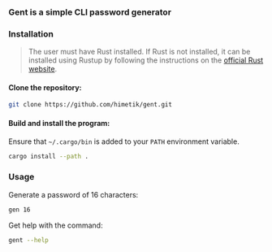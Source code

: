### Gent is a simple CLI password generator

### Installation

>The user must have Rust installed. If Rust is not installed, it can be installed using Rustup by following the instructions on the [official Rust website](https://www.rust-lang.org/tools/install).

#### Clone the repository:

```sh
git clone https://github.com/himetik/gent.git
```

#### Build and install the program:

Ensure that `~/.cargo/bin` is added to your `PATH` environment variable.

```sh
cargo install --path .
```

### Usage

Generate a password of 16 characters:

```sh
gen 16
```

Get help with the command:

```sh
gent --help
```
